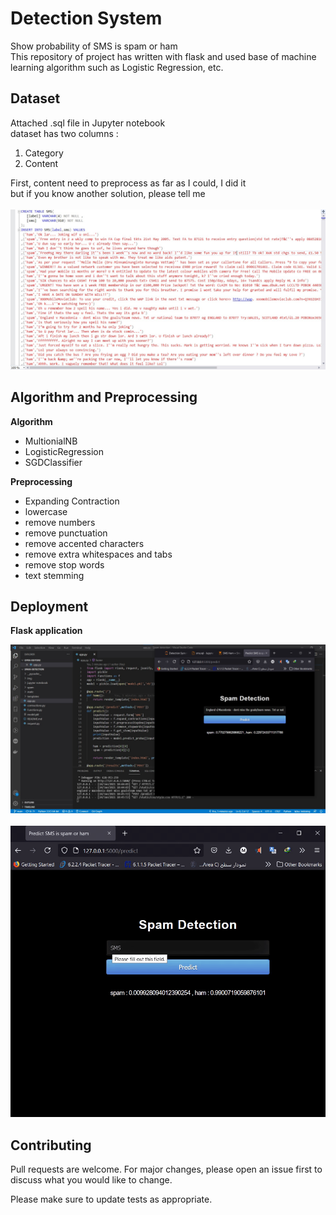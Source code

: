 # Detection System

Show probability of SMS is spam or ham  
This repository of project has written with flask 
and used base of machine learning algorithm such as Logistic Regression, etc.

## Dataset
Attached .sql file in Jupyter notebook  
dataset has two columns : 
1. Category 
2. Content  

First, content need to preprocess as far as I could, I did it   
but if you know another solution, please tell me  
<br>
![DataSet](https://github.com/hoco1/Spam-detection/blob/main/img/dataset.jpg)

## Algorithm and Preprocessing

**Algorithm** 

* MultionialNB
* LogisticRegression
* SGDClassifier 
 
**Preprocessing**
* Expanding Contraction
* lowercase
* remove numbers
* remove punctuation
* remove accented characters
* remove extra whitespaces and tabs
* remove stop words
* text stemming

## Deployment

**Flask application**

![WebSite](https://github.com/hoco1/Spam-detection/blob/main/img/main.jpg)
<br>
<br>
![How Does It Work](https://github.com/hoco1/Spam-detection/blob/main/img/How%20does%20it%20work.gif)


## Contributing
Pull requests are welcome. For major changes, please open an issue first to discuss what you would like to change.

Please make sure to update tests as appropriate.

